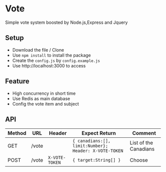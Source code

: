 # Vote
Simple vote system boosted by Node.js,Express and Jquery

## Setup
* Download the file / Clone
* Use `npm install` to install the package 
* Create the `config.js` by `config.example.js`
* Use http://localhost:3000 to access

## Feature
* High concurrency in short time
* Use Redis as main database
* Config the vote item and subject

## API

Method | URL | Header | Expect Return | Comment
--- | --- |---| --- | ---
GET | /vote | | `{ canadians:[], limit:Number}; Header: X-VOTE-TOKEN`| List of the Canadians
POST| /vote |`X-VOTE-TOKEN`| `{ target:String[] }`| Choose 



